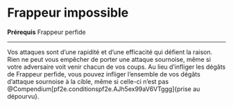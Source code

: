 # Frappeur impossible

<p><strong>Prérequis</strong> Frappeur perfide</p>
<hr>
<p>Vos attaques sont d’une rapidité et d’une efficacité qui défient la raison. Rien ne peut vous empêcher de porter une attaque sournoise, même si votre adversaire voit venir chacun de vos coups. Au lieu d’infliger les dégâts de Frappeur perfide, vous pouvez infliger l’ensemble de vos dégâts d’attaque sournoise à la cible, même si celle-ci n’est pas @Compendium[pf2e.conditionspf2e.AJh5ex99aV6VTggg]{prise au dépourvu}.</p>